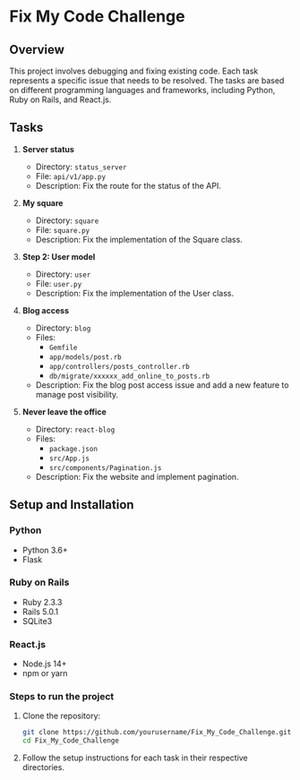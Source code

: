# Fix My Code Challenge

## Overview

This project involves debugging and fixing existing code. Each task represents a specific issue that needs to be resolved. The tasks are based on different programming languages and frameworks, including Python, Ruby on Rails, and React.js.

## Tasks

1. **Server status**
    - Directory: `status_server`
    - File: `api/v1/app.py`
    - Description: Fix the route for the status of the API.

2. **My square**
    - Directory: `square`
    - File: `square.py`
    - Description: Fix the implementation of the Square class.

3. **Step 2: User model**
    - Directory: `user`
    - File: `user.py`
    - Description: Fix the implementation of the User class.

4. **Blog access**
    - Directory: `blog`
    - Files: 
        - `Gemfile`
        - `app/models/post.rb`
        - `app/controllers/posts_controller.rb`
        - `db/migrate/xxxxxx_add_online_to_posts.rb`
    - Description: Fix the blog post access issue and add a new feature to manage post visibility.

5. **Never leave the office**
    - Directory: `react-blog`
    - Files: 
        - `package.json`
        - `src/App.js`
        - `src/components/Pagination.js`
    - Description: Fix the website and implement pagination.

## Setup and Installation

### Python
- Python 3.6+
- Flask

### Ruby on Rails
- Ruby 2.3.3
- Rails 5.0.1
- SQLite3

### React.js
- Node.js 14+
- npm or yarn

### Steps to run the project

1. Clone the repository:
    ```sh
    git clone https://github.com/yourusername/Fix_My_Code_Challenge.git
    cd Fix_My_Code_Challenge
    ```

2. Follow the setup instructions for each task in their respective directories.
